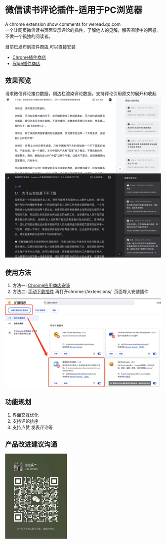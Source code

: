 # 微信读书评论插件-适用于PC浏览器
A chrome extension show comments for weread.qq.com <br/>
一个让网页微信读书页面显示评论的插件，了解他人的见解，解答阅读中的困惑, 不做一个孤独的阅读者。

目前已发布到插件商店,可以直接安装
- [Chrome插件商店](https://chromewebstore.google.com/detail/kfjimgaoegibikoojcbnkbffkongnoep)
- [Edge插件商店](https://microsoftedge.microsoft.com/addons/detail/%E5%BE%AE%E4%BF%A1%E8%AF%BB%E4%B9%A6%E8%AF%84%E8%AE%BA%E6%8F%92%E4%BB%B6/dpihhfdnbndfhonhkbnnhojbnaeedabc)

## 效果预览
请求微信评论接口数据，侧边栏渲染评论数据，支持评论引用原文的展开和收起
<img src="./src/assets/img/preview-day.jpg">
<img src="./src/assets/img/preview-night.jpg">

## 使用方法
<ol>
    <li>
        方法一: <a href="https://chromewebstore.google.com/detail/kfjimgaoegibikoojcbnkbffkongnoep">Chrome应用商店安装</a>
    </li>
    <li>方法二: <a href="https://github.com/my19940202/wx-read-comment-extension/raw/main/微信读书评论-2024-05-14.zip">手动下载插件</a> 再打开chrome://extensions/&nbsp; 页面导入安装插件</li>
</ol>
<img src="./src/assets/img/tutorial.jpg">

## 功能规划
1. 界面交互优化
2. 支持评论排序
3. 支持点赞 发表评论等

## 产品改进建议沟通
<img width="200" src="./src/assets/img/wx-qrcode.jpg">
